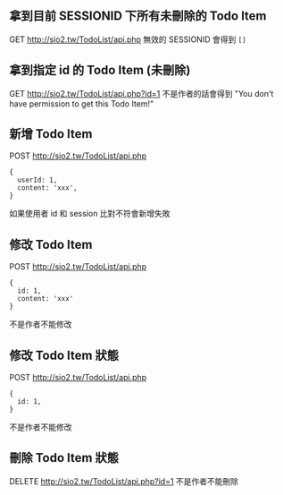 ## 拿到目前 SESSIONID 下所有未刪除的 Todo Item
GET http://sio2.tw/TodoList/api.php
無效的 SESSIONID 會得到 `[]`
## 拿到指定 id 的 Todo Item (未刪除)
GET http://sio2.tw/TodoList/api.php?id=1
不是作者的話會得到 "You don't have permission to get this Todo Item!"
## 新增 Todo Item
POST http://sio2.tw/TodoList/api.php
```
{
  userId: 1,
  content: 'xxx',
}
```
如果使用者 id 和 session 比對不符會新增失敗
## 修改 Todo Item
POST http://sio2.tw/TodoList/api.php
```
{
  id: 1,
  content: 'xxx'
}
```
不是作者不能修改

## 修改 Todo Item 狀態
POST http://sio2.tw/TodoList/api.php
```
{
  id: 1,
}
```
不是作者不能修改

## 刪除 Todo Item 狀態

DELETE http://sio2.tw/TodoList/api.php?id=1
不是作者不能刪除